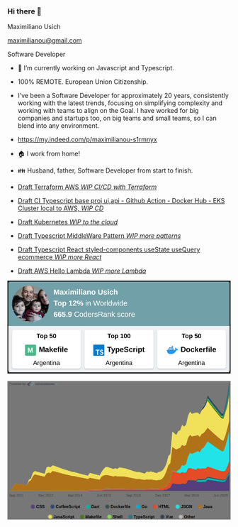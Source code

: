 ### Hi there 👋

<!--
**maximilianou/maximilianou** is a ✨ _special_ ✨ repository because its `README.md` (this file) appears on your GitHub profile.

Here are some ideas to get you started:

- 🔭 I’m currently working on ...
- 🌱 I’m currently learning ...
- 👯 I’m looking to collaborate on ...
- 🤔 I’m looking for help with ...
- 💬 Ask me about ...
- 📫 How to reach me: ...
- 😄 Pronouns: ...
- ⚡ Fun fact: ...
-->

Maximiliano Usich

maximilianou@gmail.com

Software Developer

- 🔭 I’m currently working on Javascript and Typescript.
   
- 100% REMOTE. European Union Citizenship.

- I’ve been a Software Developer for approximately 20 years, consistently working with the latest trends, focusing on simplifying complexity and working with teams to align on the Goal. I have worked for big companies and startups too, on big teams and small teams, so I can blend into any environment.

- https://my.indeed.com/p/maximilianou-s1rmnyx

- :house: I work from home!

- :family: Husband, father, Software Developer from start to finish.


- [Draft Terraform AWS *WIP CI/CD with Terraform*](https://github.com/maximilianou/weekly31)
- [Draft CI Typescript base proj ui,api - Github Action - Docker Hub - EKS Cluster local to AWS, *WIP CD* ](https://github.com/maximilianou/weekly30)
- [Draft Kubernetes *WIP to the cloud*](https://github.com/maximilianou/weekly28)
- [Draft Typescript MiddleWare Pattern *WIP more patterns*](https://github.com/maximilianou/weekly27)
- [Draft Typescript React styled-components useState useQuery ecommerce *WIP more React*](https://github.com/maximilianou/weekly25)
- [Draft AWS Hello Lambda *WIP more Lambda*](https://github.com/maximilianou/weekly23)

[![codersrank top](https://raw.githubusercontent.com/maximilianou/maximilianou/master/public/img/codersrankTop12_202101221105.png)](https://raw.githubusercontent.com/maximilianou/maximilianou/master/public/img/codersrankTop12_202101221105.png)

[![codersrank skills](https://github.com/maximilianou/maximilianou/blob/master/public/img/codersrankSkills202101221106.png?raw=true)](https://github.com/maximilianou/maximilianou/blob/master/public/img/codersrankSkills202101221106.png?raw=true)
